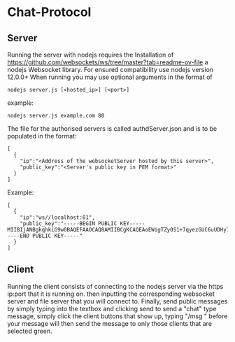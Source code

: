 # Chat-Protocol
## Server
Running the server with nodejs requires the Installation of https://github.com/websockets/ws/tree/master?tab=readme-ov-file a nodejs Websocket library.
For ensured compatibility use nodejs version 12.0.0+
When running you may use optional arguments in the format of
```
nodejs server.js [<hosted_ip>] [<port>]
```
example:
```
nodejs server.js example.com 80
```
The file for the authorised servers is called authdServer.json and is to be populated in the format:
```
[
  {
    "ip":"<Address of the websocketServer hosted by this server>",
    "public_key":"<Server's public key in PEM format>"
  }
]
```
Example:
```
[
  {
    "ip":"ws//localhost:81",
    "public_key":"-----BEGIN PUBLIC KEY-----MIIBIjANBgkqhkiG9w0BAQEFAAOCAQ8AMIIBCgKCAQEAoEWigTZy0S1+7qyezGUC6uUDHy7xWDDGdgsp+7gr9S7GmnvpnYX3LfPBjx4vZ5lc7+8zU3oSsOigudASc1UEqYyMt5fGkRiNYv7CKl7Jeiz/Ztt5GZKTxOBxFdyWg+upxEXk1OcF15G5LxkskrX4BseXf30N2Eg5qRqHArbhUyb12s9/R1nueCXZA5+9cWyEzC9GsxaWWV0SkXlUXrtQ0p37AQxLgm8Tvs54cZa4K4c2bnpWgD/hC0gGd7KXz5l0ByMEan+KVEyyca7pJryJIqmijx2dmrKVkxr8qSAFHAhhoiPx/pYcYiO01lNJ//x2Mt4hV1U3xby42AkDXcJtEwIDAQAB-----END PUBLIC KEY-----"
  }
]
```
## Client
Running the client consists of connecting to the nodejs server via the https ip:port that it is running on. then inputting the corresponding websocket server and file server that you will connect to.
Finally, send public messages by simply typing into the textbox and clicking send
to send a "chat" type message, simply click the client buttons that show up, typing "/msg " before your message will then send the message to only those clients that are selected green.

